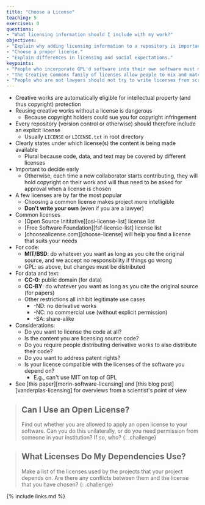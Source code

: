 ```yaml
---
title: "Choose a License"
teaching: 5
exercises: 0
questions:
- "What licensing information should I include with my work?"
objectives:
- "Explain why adding licensing information to a repository is important."
- "Choose a proper license."
- "Explain differences in licensing and social expectations."
keypoints:
- "People who incorporate GPL'd software into their own software must make their software also open under the GPL license; most other open licenses do not require this."
- "The Creative Commons family of licenses allow people to mix and match requirements and restrictions on attribution, creation of derivative works, further sharing, and commercialization."
- "People who are not lawyers should not try to write licenses from scratch."
---
```


*   Creative works are automatically eligible for intellectual property (and thus copyright) protection
*   Reusing creative works without a license is dangerous
    *   Because copyright holders could sue you for copyright infringement
*   Every repository (version control or otherwise) should therefore include an explicit license
    *   Usually `LICENSE` or `LICENSE.txt` in root directory
*   Clearly states under which license(s) the content is being made available
    *   Plural because code, data, and text may be covered by different licenses
*   Important to decide early
    *   Otherwise, each time a new collaborator starts contributing,
        they will hold copyright on their work
        and will thus need to be asked for approval when a license is chosen
*   A few licenses are by far the most popular
    *   Choosing a common license makes project more intelligible
    *   **Don't write your own** (even if you are a lawyer)
*   Common licenses
    *   [Open Source Inititative][osi-license-list] license list
    *   [Free Software Foundation][fsf-license-list] license list
    *   [choosealicense.com][choose-license] will help you find a license that suits your needs
*   For code:
    *   **MIT/BSD**: do whatever you want as long as you cite the original source, and we accept no responsibility if things go wrong
    *   GPL: as above, but changes must be distributed
*   For data and text:
    *   **CC-0**: public domain (for data)
    *   **CC-BY**: do whatever you want as long as you cite the original source (for papers)
    *   Other restrictions all inhibit legitimate use cases
        *   -ND: no derivative works
        *   -NC: no commercial use (without explicit permission)
        *   -SA: share-alike
*   Considerations:
    *   Do you want to license the code at all?
    *   Is the content you are licensing source code?
    *   Do you require people distributing derivative works to also distribute their code?
    *   Do you want to address patent rights?
    *   Is your license compatible with the licenses of the software you depend on?
        *   E.g., can't use MIT on top of GPL
*   See [this paper][morin-software-licensing]
    and [this blog post][vanderplas-licensing]
    for overviews from a scientist's point of view

> ## Can I Use an Open License?
>
> Find out whether you are allowed to apply an open license to your software.
> Can you do this unilaterally,
> or do you need permission from someone in your institution?
> If so, who?
{: .challenge}

> ## What Licenses Do My Dependencies Use?
>
> Make a list of the licenses used by the projects that your project depends on.
> Are there any conflicts between them and the license that you have chosen?
{: .challenge}

{% include links.md %}
